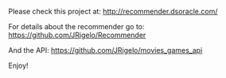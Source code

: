 Please check this project at: http://recommender.dsoracle.com/

For details about the recommender go to:
https://github.com/JRigelo/Recommender

And the API:
https://github.com/JRigelo/movies_games_api

Enjoy!

